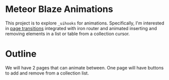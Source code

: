 # Meteor Blaze Animations

This project is to explore `_uihooks` for animations. Specifically, I'm interested in [page transitions](http://www.tympanus.net/Development/PageTransitions/) integrated with iron router and animated inserting and removing elements in a list or table from a collection cursor.

# Outline

We will have 2 pages that can animate between. One page will have buttons to add and remove from a collection list.
